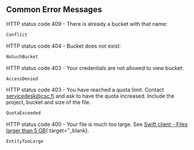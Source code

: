 
## Common Error Messages

HTTP status code 409 - There is already a bucket with that name:
```bash
Conflict
```
HTTP status code 404 - Bucket does not exist:
```bash
NoSuchBucket
```
HTTP status code 403 - Your credentials are not allowed to view bucket:
```bash
AccessDenied
```
HTTP status code 403 - You have reached a quota limit. Contact servicedesk@csc.fi and ask to have the quota increased. Include the project, bucket and size of the file.
```bash
QuotaExceeded
```
HTTP status code 400 - Your file is much too large. See [Swift client - Files larger than 5 GB](./swift_client.md#files_larger_than_5gb){:target="_blank}.
```bash
EntityTooLarge
```